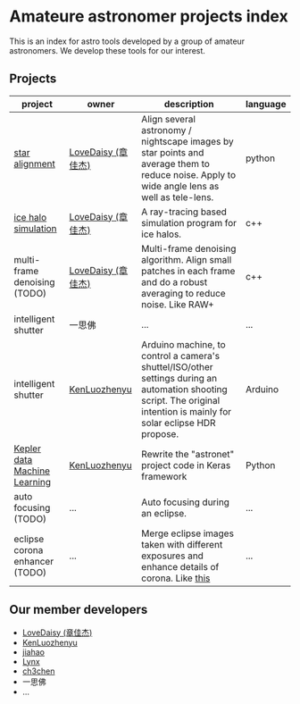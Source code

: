 # Amateure astronomer projects index
This is an index for astro tools developed by a group of amateur astronomers. We develop these tools for our interest.

## Projects

| project | owner | description | language |
|---------|-------|-------------|----------|
| [star alignment](https://github.com/LoveDaisy/star_alignment) | [LoveDaisy (章佳杰)](https://github.com/LoveDaisy) | Align several astronomy / nightscape images by star points and average them to reduce noise. Apply to wide angle lens as well as tele-lens. | python |
| [ice halo simulation](https://github.com/LoveDaisy/ice_halo_sim) | [LoveDaisy (章佳杰)](https://github.com/LoveDaisy) | A ray-tracing based simulation program for ice halos. | c++ |
| multi-frame denoising (TODO) | [LoveDaisy (章佳杰)](https://github.com/LoveDaisy) | Multi-frame denoising algorithm. Align small patches in each frame and do a robust averaging to reduce noise. Like RAW+ | c++ |
| intelligent shutter | 一思佛 | ... | ... |
| intelligent shutter | [KenLuozhenyu](https://github.com/kenluozhenyu) | Arduino machine, to control a camera's shuttel/ISO/other settings during an automation shooting script. The original intention is mainly for solar eclipse HDR propose. | Arduino |
| [Kepler data Machine Learning](https://github.com/kenluozhenyu/kepler_cnn_in_keras) | [KenLuozhenyu](https://github.com/kenluozhenyu) | Rewrite the "astronet" project code in Keras framework | Python |
| auto focusing (TODO) | ... | Auto focusing during an eclipse. | ... |
| eclipse corona enhancer (TODO) | ... | Merge eclipse images taken with different exposures and enhance details of corona. Like [this](https://hdr-astrophotography.com/?from=singlemessage&isappinstalled=0) | ... |

## Our member developers
* [LoveDaisy (章佳杰)](https://github.com/LoveDaisy)
* [KenLuozhenyu](https://github.com/kenluozhenyu)
* [jiahao](https://github.com/jiahao1986)
* [Lynx](https://github.com/umi-neko)
* [ch3chen](https://github.com/ch3chen)
* 一思佛
* ...
